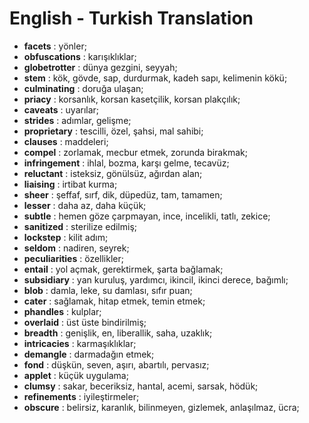 # English - Turkish Translation
- **facets** : yönler;
- **obfuscations** : karışıklıklar;
- **globetrotter** : dünya gezgini, seyyah;
- **stem** : kök, gövde, sap, durdurmak, kadeh sapı, kelimenin kökü;
- **culminating** : doruğa ulaşan;
- **priacy** : korsanlık, korsan kasetçilik, korsan plakçılık;
- **caveats** : uyarılar;
- **strides** : adımlar, gelişme;
- **proprietary** : tescilli, özel, şahsi, mal sahibi;
- **clauses** : maddeleri;
- **compel** : zorlamak, mecbur etmek, zorunda birakmak;
- **infringement** : ihlal, bozma, karşı gelme, tecavüz;
- **reluctant** : isteksiz, gönülsüz, ağırdan alan;
- **liaising** : irtibat kurma;
- **sheer** : şeffaf, sırf, dik, düpedüz, tam, tamamen;
- **lesser** : daha az, daha küçük;
- **subtle** : hemen göze çarpmayan, ince, incelikli, tatlı, zekice;
- **sanitized** : sterilize edilmiş;
- **lockstep** : kilit adım;
- **seldom** : nadiren, seyrek;
- **peculiarities** : özellikler;
- **entail** : yol açmak, gerektirmek, şarta bağlamak;
- **subsidiary** : yan kuruluş, yardımcı, ikincil, ikinci derece, bağımlı;
- **blob** : damla, leke, su damlası, sıfır puan;
- **cater** : sağlamak, hitap etmek, temin etmek;
- **phandles** : kulplar;
- **overlaid** : üst üste bindirilmiş;
- **breadth** : genişlik, en, liberallik, saha, uzaklık;
- **intricacies** : karmaşıklıklar;
- **demangle** : darmadağın etmek;
- **fond** : düşkün, seven, aşırı, abartılı, pervasız;
- **applet** : küçük uygulama;
- **clumsy** : sakar, beceriksiz, hantal, acemi, sarsak, hödük;
- **refinements** : iyileştirmeler;
- **obscure** : belirsiz, karanlık, bilinmeyen, gizlemek, anlaşılmaz, ücra;
